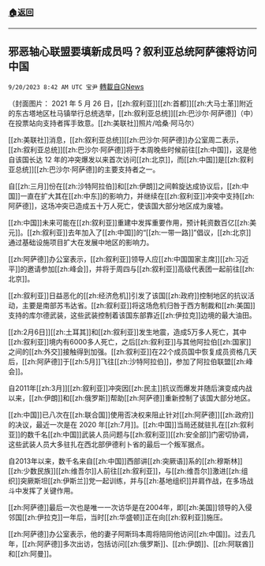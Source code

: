 ###  [:house:返回](README.md)
---


## 邪恶轴心联盟要填新成员吗？叙利亚总统阿萨德将访问中国
`9/20/2023 8:42 AM UTC 宝尹` [轉載自GNews](https://gnews.org/articles/1715289)

（封面图片： 2021 年 5 月 26 日，[[zh:叙利亚]][[zh:首都]][[zh:大马士革]]附近的东古塔地区杜马镇举行总统选举，[[zh:叙利亚总统]][[zh:巴沙尔·阿萨德]]（中）在投票站向支持者挥手致意。[[zh:美联社]]照片/哈桑·阿马尔）

[[zh:美联社]]消息，[[zh:叙利亚总统]][[zh:巴沙尔·阿萨德]]办公室周二表示，[[zh:叙利亚总统]][[zh:巴沙尔·阿萨德]]将于本周晚些时候前往[[zh:中国]]，这是他自该国长达 12 年的冲突爆发以来首次访问[[zh:北京]]，而[[zh:中国]]是[[zh:叙利亚总统]][[zh:巴沙尔·阿萨德]]的主要支持者之一。

自[[zh:三月]]份在[[zh:沙特阿拉伯]]和[[zh:伊朗]]之间斡旋达成协议后，[[zh:中国]]一直在扩大其在[[zh:中东]]的影响力，并继续在[[zh:叙利亚]]冲突中支持[[zh:阿萨德]]，这场冲突已造成五十万人死亡，使该国大部分地区成为废墟。

[[zh:中国]]未来可能在[[zh:叙利亚]]重建中发挥重要作用，预计耗资数百亿[[zh:美元]]。[[zh:叙利亚]]去年加入了[[zh:中国]]的“[[zh:一带一路]]”倡议，[[zh:北京]]通过基础设施项目扩大在发展中地区的影响力。

[[zh:阿萨德]]办公室表示，[[zh:叙利亚]]领导人应[[zh:中国国家主席]][[zh:习近平]]的邀请参加[[zh:峰会]]，并将于周四与[[zh:叙利亚]]高级代表团一起前往[[zh:北京]]。

[[zh:叙利亚]]日益恶化的[[zh:经济危机]]引发了该国[[zh:政府]]控制地区的抗议活动，主要是南部苏韦达省。[[zh:叙利亚]]将这场危机归咎于西方制裁和[[zh:美国]]支持的库尔德武装，这些武装控制着该国东部靠近[[zh:伊拉克]]边境的最大油田。

[[zh:2月6日]][[zh:土耳其]]和[[zh:叙利亚]]发生地震，造成5万多人死亡，其中[[zh:叙利亚]]境内有6000多人死亡，之后[[zh:叙利亚]]与其他阿拉伯[[zh:国家]]之间的[[zh:外交]]接触得到加强。[[zh:叙利亚]]在22个成员国中恢复成员资格几天后，[[zh:阿萨德]]于[[zh:5月]]飞往[[zh:沙特阿拉伯]]，参加了阿拉伯联盟[[zh:峰会]]。

自2011年[[zh:3月]][[zh:叙利亚]]冲突因[[zh:民主]]抗议而爆发并随后演变成内战以来，[[zh:伊朗]]和[[zh:俄罗斯]]帮助[[zh:阿萨德]]重新控制了该国大部分地区。

[[zh:中国]]已八次在[[zh:联合国]]使用否决权来阻止针对[[zh:阿萨德]][[zh:政府]]的决议，最近一次是在 2020 年[[zh:7月]]。[[zh:中国]]当局还就驻扎在[[zh:叙利亚]]的数千名[[zh:中国]]武装人员问题与[[zh:叙利亚]][[zh:安全部]]门密切协调，这些武装人员大多驻扎在西北部伊德利卜省的最后一个叛军据点。

自2013年以来，数千名来自[[zh:中国]]西部讲[[zh:突厥语]]系的[[zh:穆斯林]][[zh:少数民族]][[zh:维吾尔]]人前往[[zh:叙利亚]]，与[[zh:维吾尔]]激进[[zh:组织]]突厥斯坦[[zh:伊斯兰]]党一起训练，并与[[zh:基地组织]]并肩作战，在多场战斗中发挥了关键作用。

[[zh:阿萨德]]最后一次也是唯一一次访华是在2004年，即[[zh:美国]]领导的入侵邻国[[zh:伊拉克]]一年后，当时[[zh:华盛顿]]正在向[[zh:叙利亚]]施压。

[[zh:阿萨德]]办公室表示，他的妻子阿斯玛本周将陪同他访问[[zh:中国]]。过去几年，[[zh:阿萨德]]多次出访，包括访问[[zh:俄罗斯]]、[[zh:伊朗]]、[[zh:阿联酋]]和[[zh:阿曼]]。

